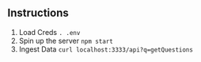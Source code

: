 ## Instructions
1. Load Creds `. .env`
2. Spin up the server `npm start`
3. Ingest Data `curl localhost:3333/api?q=getQuestions`